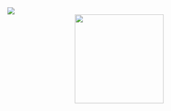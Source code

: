 <img src="https://capsule-render.vercel.app/api?type=waving&color=gradient&height=120&section=header&text=Hey,%20Everyone%20🕹️&fontSize=50&animation=fadeIn&fontColor=FFFFFF&fontAlignY=30" />

<div id="header" align="center">
  <img src="https://media.giphy.com/media/v1.Y2lkPTc5MGI3NjExMzNmOTNrcWh1aG56NW82cm8ydHhrZWtpbzJueWc4andhOHIxb2ttbyZlcD12MV9pbnRlcm5hbF9naWZfYnlfaWQmY3Q9Zw/bGgsc5mWoryfgKBx1u/giphy.gif" width="200"/>
</div>


